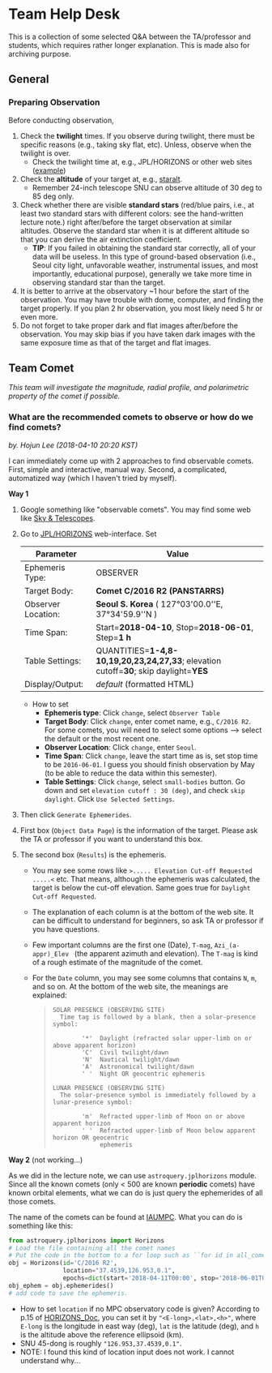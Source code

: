 # Team Help Desk

This is a collection of some selected Q&A between the TA/professor and students, which requires rather longer explanation. This is made also for archiving purpose.

## General

### Preparing Observation

Before conducting observation,

1. Check the **twilight** times. If you observe during twilight, there must be specific reasons (e.g., taking sky flat, etc). Unless, observe when the twilight is over.
   * Check the twilight time at, e.g., JPL/HORIZONS or other web sites ([example](http://suncalc.net/#/37.5665,126.978,6/2018.04.14/14:08))
2. Check the **altitude** of your target at, e.g., [staralt](http://catserver.ing.iac.es/staralt/).
   * Remember 24-inch telescope SNU can observe altitude of 30 deg to 85 deg only.
3. Check whether there are visible **standard stars** (red/blue pairs, i.e., at least two standard stars with different colors: see the hand-written lecture note.) right after/before the target observation at similar altitudes. Observe the standard star when it is at different altitude so that you can derive the air extinction coefficient.
   * **TIP**: If you failed in obtaining the standard star correctly, all of your data will be useless. In this type of ground-based observation (i.e., Seoul city light, unfavorable weather, instrumental issues, and most importantly, educational purpose), generally we take more time in observing standard star than the target. 
4. It is better to arrive at the observatory ~1 hour before the start of the observation. You may have trouble with dome, computer, and finding the target properly. If you plan 2 hr observation, you most likely need 5 hr or even more.
5. Do not forget to take proper dark and flat images after/before the observation. You may skip bias if you have taken dark images with the same exposure time as that of the target and flat images.



## Team Comet

*This team will investigate the magnitude, radial profile, and polarimetric property of the comet if possible.*

### What are the recommended comets to observe or how do we find comets?

*by. Hojun Lee (2018-04-10 20:20 KST)*

I can immediately come up with 2 approaches to find observable comets. First, simple and interactive, manual way. Second, a complicated, automatized way (which I haven't tried by myself).

**Way 1**

1. Google something like "observable comets". You may find some web like [Sky & Telescopes](http://www.skyandtelescope.com/observing/bright-comet-prospects-for-2018/).

2. Go to [JPL/HORIZONS](https://ssd.jpl.nasa.gov/horizons.cgi#results) web-interface. Set

   | Parameter          | Value                                                        |
   | ------------------ | ------------------------------------------------------------ |
   | Ephemeris Type:    | OBSERVER                                                     |
   | Target Body:       | **Comet C/2016 R2 (PANSTARRS)**                              |
   | Observer Location: | **Seoul** **S. Korea** ( 127°03'00.0''E, 37°34'59.9''N )     |
   | Time Span:         | Start=**2018-04-10**, Stop=**2018-06-01**, Step=**1** **h**  |
   | Table Settings:    | QUANTITIES=**1-4,8-10,19,20,23,24,27,33**; elevation cutoff=**30**; skip daylight=**YES** |
   | Display/Output:    | *default* (formatted HTML)                                   |

   * How to set
     * **Ephemeris type**: Click ``change``,  select ``Observer Table``
     * **Target Body**: Click ``change``, enter comet name, e.g., ``C/2016 R2``. For some comets, you will need to select some options --> select the default or the most recent one.
     * **Observer Location**: Click ``change``, enter ``Seoul``.
     * **Time Span**: Click ``change``, leave the start time as is, set stop time to be ``2016-06-01``. I guess you should finish observation by May (to be able to reduce the data within this semester).
     * **Table Settings**: Click ``change``, select ``small-bodies`` button. Go down and set ``elevation cutoff : 30 (deg)``, and check ``skip daylight``. Click ``Use Selected Settings``.

3. Then click ``Generate Ephemerides``.

4. First box (``Object Data Page``) is the information of the target. Please ask the TA or professor if you want to understand this box.

5. The second box (``Results``) is the ephemeris. 

   * You may see some rows like ``>..... Elevation Cut-off Requested .....<`` etc. That means, although the ephemeris was calculated, the target is below the cut-off elevation. Same goes true for ``Daylight Cut-off Requested``. 

   * The explanation of each column is at the bottom of the web site. It can be difficult to understand for beginners, so ask TA or professor if you have questions.

   * Few important columns are the first one (Date), ``T-mag``, ``Azi_(a-appr)_Elev `` (the apparent azimuth and elevation). The ``T-mag`` is kind of a rough estimate of the magnitude of the comet.

   * For the ``Date`` column, you may see some columns that contains ``N``, ``m``, and so on. At the bottom of the web site, the meanings are explained:

     > ```
     > SOLAR PRESENCE (OBSERVING SITE)
     >   Time tag is followed by a blank, then a solar-presence symbol:
     >
     >         '*'  Daylight (refracted solar upper-limb on or above apparent horizon)
     >         'C'  Civil twilight/dawn
     >         'N'  Nautical twilight/dawn
     >         'A'  Astronomical twilight/dawn
     >         ' '  Night OR geocentric ephemeris
     >
     > LUNAR PRESENCE (OBSERVING SITE)
     >   The solar-presence symbol is immediately followed by a lunar-presence symbol:
     >
     >         'm'  Refracted upper-limb of Moon on or above apparent horizon
     >         ' '  Refracted upper-limb of Moon below apparent horizon OR geocentric
     >              ephemeris
     > ```




**Way 2** (not working...)

As we did in the lecture note, we can use ``astroquery.jplhorizons`` module. Since all the known comets  (only < 500 are known **periodic** comets) have known orbital elements, what we can do is just query the ephemerides of all those comets.

The name of the comets can be found at [IAUMPC](https://www.minorplanetcenter.net/iau/lists/PeriodicCodes.html). What you can do is something like this:

```python
from astroquery.jplhorizons import Horizons
# Load the file containing all the comet names
# Put the code in the bottom to a for loop such as ``for id in all_comet_names:``
obj = Horizons(id='C/2016 R2',
               location="37.4539,126.953,0.1",
               epochs=dict(start='2018-04-11T00:00', stop='2018-06-01T00:00', step='1h'))
obj_ephem = obj.ephemerides()
# add code to save the ephemeris.
```

* How to set ``location`` if no MPC observatory code is given? According to p.15 of [HORIZONS_Doc](ftp://ssd.jpl.nasa.gov/pub/ssd/Horizons_doc.pdf), you can set it by ``"<E-long>,<lat>,<h>"``, where ``E-long`` is the longitude in east way (deg), ``lat`` is the latitude (deg), and ``h`` is the altitude above the reference ellipsoid (km).
* SNU 45-dong is roughly ``"126.953,37.4539,0.1"``.
* NOTE: I found this kind of location input does not work. I cannot understand why...